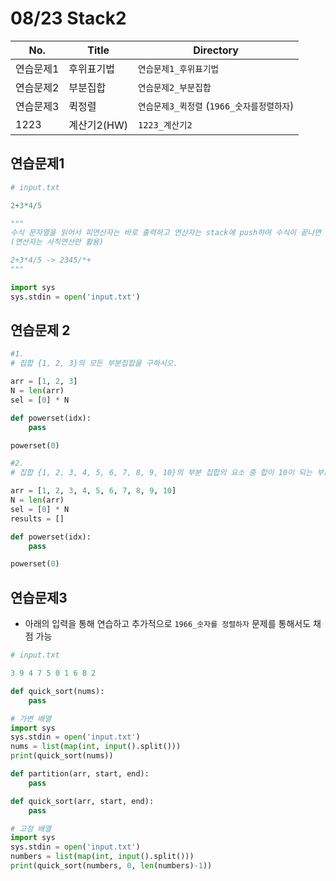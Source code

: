 # 08/23 Stack2

| No.       | Title       | Directory                                  |
| --------- | ----------- | ------------------------------------------ |
| 연습문제1 | 후위표기법  | `연습문제1_후위표기법`                     |
| 연습문제2 | 부분집합    | `연습문제2_부분집합`                       |
| 연습문제3 | 퀵정렬      | `연습문제3_퀵정렬` (`1966_숫자를정렬하자`) |
| 1223      | 계산기2(HW) | `1223_계산기2`                             |

## 연습문제1

```python
# input.txt

2+3*4/5
```

```python
"""
수식 문자열을 읽어서 피연산자는 바로 출력하고 연산자는 stack에 push하여 수식이 끝나면 스택의 남아있는 연산자를 모두 pop하여 출력하시오.
(연산자는 사칙연산만 활용)

2+3*4/5 -> 2345/*+
"""

import sys
sys.stdin = open('input.txt')
```

## 연습문제 2

```python
#1.
# 집합 {1, 2, 3}의 모든 부분집합을 구하시오.

arr = [1, 2, 3]
N = len(arr)
sel = [0] * N

def powerset(idx):
    pass

powerset(0)
```

```python
#2.
# 집합 {1, 2, 3, 4, 5, 6, 7, 8, 9, 10}의 부분 집합의 요소 중 합이 10이 되는 부분집합을 구하시오.

arr = [1, 2, 3, 4, 5, 6, 7, 8, 9, 10]
N = len(arr)
sel = [0] * N
results = []

def powerset(idx):
    pass

powerset(0)
```

## 연습문제3

- 아래의 입력을 통해 연습하고 추가적으로 `1966_숫자를 정렬하자` 문제를 통해서도 채점 가능

```python
# input.txt

3 9 4 7 5 0 1 6 8 2
```

```python
def quick_sort(nums):
    pass

# 가변 배열
import sys
sys.stdin = open('input.txt')
nums = list(map(int, input().split()))
print(quick_sort(nums))
```

```python
def partition(arr, start, end):
    pass

def quick_sort(arr, start, end):
    pass

# 고정 배열
import sys
sys.stdin = open('input.txt')
numbers = list(map(int, input().split()))
print(quick_sort(numbers, 0, len(numbers)-1))
```

